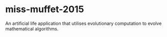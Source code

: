 # miss-muffet-2015
An artificial life application that utilises evolutionary computation to evolve mathematical algorithms.
